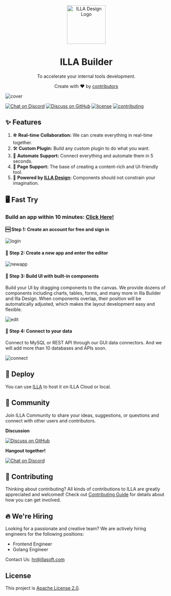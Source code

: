 <div align="center">
    <img alt="ILLA Design Logo" width="120px" height="120px" src="https://github.com/illa-family/.github/blob/main/assets/images/ILLALogo.svg"/>
</div>

<h1 align="center">ILLA Builder</h1>

<p align="center">To accelerate your internal tools development.</p>

<div align="center">
  <p>Create with ❤︎ by <a href="https://github.com/illa-family/illa-builder/graphs/contributors">contributors</a></p>
</div>

![cover](https://github.com/illa-family/.github/blob/main/assets/images/github-builder-cover-2.png)

[![Chat on Discord](https://img.shields.io/badge/chat-Discord-7289DA?logo=discord)](https://discord.gg/zKf3WKCufR)
[![Discuss on GitHub](https://img.shields.io/badge/discussions-GitHub-333333?logo=github)](https://github.com/orgs/illa-family/discussions)
[![license](https://img.shields.io/github/license/illa-family/illa-builder)](./LICENSE)
[![contributing](https://badgen.net/badge/PRs/Welcome/green?icon=storybook)](./CONTRIBUTING.md)

## ✨ Features

1. ⚽ **Real-time Collaboration:** We can create everything in real-time together.
2. 🛠 **Custom Plugin:** Build any custom plugin to do what you want.
3. 🤖 **Automate Support:** Connect everything and automate them in 5 seconds.
4. 📝 **Page Support:** The base of creating a content-rich and UI-friendly tool.
5. 🎨 **Powered by [ILLA Design](https://github.com/illa-family/illa-design):** Components should not constrain your imagination.

## 🖥 Fast Try
### Build an app within 10 minutes: **[Click Here!](http://fast-try.illacloud.com/)**

#### 🆓 Step 1: Create an account for free and sign in

![login](https://github.com/illa-family/.github/blob/main/assets/images/login.png)

#### 🎯 Step 2: Create a new app and enter the editor

![newapp](https://github.com/illa-family/.github/blob/main/assets/images/create-a-new-app1.gif)

#### 🎨 Step 3: Build UI with built-in components
Build your UI by dragging components to the canvas. We provide dozens of components including charts, tables, forms, and many more in Illa Builder and Illa Design. When components overlap, their position will be automatically adjusted, which makes the layout development easy and flexible.

![edit](https://github.com/illa-family/.github/blob/main/assets/images/edit-UI-with-components.gif)

#### 🔌 Step 4: Connect to your data
Connect to MySQL or REST API through our GUI data connectors. And we will add more than 10 databases and APIs soon.

![connect](https://github.com/illa-family/.github/blob/main/assets/images/connect-your-data.gif)

## 🚀 Deploy

You can use [ILLA](https://github.com/illa-family/illa) to host it on ILLA Cloud or local.

## 💬 Community

Join ILLA Community to share your ideas, suggestions, or questions and connect with other users and contributors.

<b>Discussion</b>

[![Discuss on GitHub](https://img.shields.io/badge/discussions-GitHub-333333?logo=github)](https://github.com/orgs/illa-family/discussions)

<b>Hangout together!</b>

[![Chat on Discord](https://img.shields.io/badge/chat-Discord-7289DA?logo=discord)](https://discord.gg/zKf3WKCufR)

## 🌱 Contributing

Thinking about contributing? All kinds of contributions to ILLA are greatly appreciated and welcomed! Check out [Contributing Guide](./CONTRIBUTING.md) for details about how you can get involved.

## 🔥 We're Hiring

Looking for a passionate and creative team? We are actively hiring engineers for the following positions:

- Frontend Engineer
- Golang Engineer

Contact Us: hr@illasoft.com

## License

This project is [Apache License 2.0](./LICENSE).
